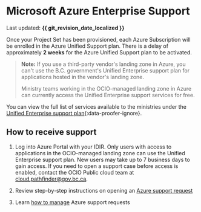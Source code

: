 # Microsoft Azure Enterprise Support

Last updated: **{{ git_revision_date_localized }}**

Once your Project Set has been provisioned, each Azure Subscription will be enrolled in the Azure Unified Support plan. There is a delay of approximately **2 weeks** for the Azure Unified Support plan to be activated.

> **Note:** If you use a third-party vendor's landing zone in Azure, you can't use the B.C. government's Unified Enterprise support plan for applications hosted in the vendor's landing zone.  
> 
> Ministry teams working in the OCIO-managed landing zone in Azure can currently access the Unified Enterprise support services for free.  

You can view the full list of services available to the ministries under the [Unified Enterprise support plan](https://www.microsoft.com/en-IN/microsoft-unified/plan-details){:data-proofer-ignore}.

## How to receive support

1. Log into Azure Portal with your IDIR. Only users with access to applications in the OCIO-managed landing zone can use the Unified Enterprise support plan. New users may take up to 7 business days to gain access. If you need to open a support case before access is enabled, contact the OCIO Public cloud team at <cloud.pathfinder@gov.bc.ca>.

2. Review step-by-step instructions on opening an [Azure support request](https://learn.microsoft.com/en-us/azure/azure-portal/supportability/how-to-create-azure-support-request)

3. Learn [how to manage](https://learn.microsoft.com/en-us/azure/azure-portal/supportability/how-to-manage-azure-support-request) Azure support requests